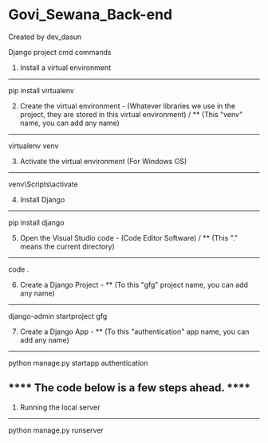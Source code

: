 # Govi_Sewana_Back-end



Created by dev_dasun

Django project cmd commands


1. Install a virtual environment
--------------------------------
pip install virtualenv


2. Create the virtual environment - (Whatever libraries we use in the project, they are stored in this virtual environment) / ** (This "venv" name, you can add any name)
-------------------------------------------------------------------------------------------------------------------------------------------------------------------------
virtualenv venv  


3. Activate the virtual environment (For Windows OS)
----------------------------------------------------
venv\Scripts\activate


4. Install Django
-----------------
pip install django


5. Open the Visual Studio code - (Code Editor Software) / ** (This "." means the current directory)
---------------------------------------------------------------------------------------------------
code .  


6. Create a Django Project - ** (To this "gfg" project name, you can add any name)
----------------------------------------------------------------------------------
django-admin startproject gfg  


7. Create a Django App - ** (To this "authentication" app name, you can add any name)
-------------------------------------------------------------------------------------
python manage.py startapp authentication  



**** The code below is a few steps ahead. ****
----------------------------------------------

1. Running the local server
---------------------------
python manage.py runserver
